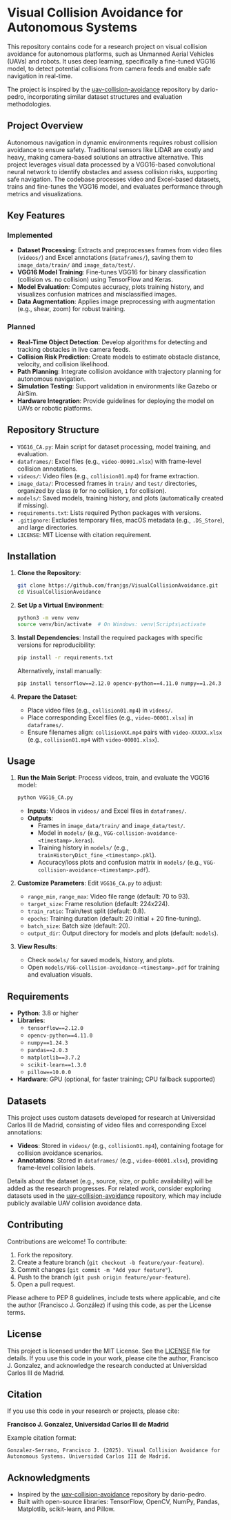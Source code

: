 # Visual Collision Avoidance for Autonomous Systems

This repository contains code for a research project on visual collision avoidance for autonomous platforms, such as Unmanned Aerial Vehicles (UAVs) and robots. It uses deep learning, specifically a fine-tuned VGG16 model, to detect potential collisions from camera feeds and enable safe navigation in real-time.

The project is inspired by the [uav-collision-avoidance](https://github.com/dario-pedro/uav-collision-avoidance) repository by dario-pedro, incorporating similar dataset structures and evaluation methodologies.

## Project Overview

Autonomous navigation in dynamic environments requires robust collision avoidance to ensure safety. Traditional sensors like LiDAR are costly and heavy, making camera-based solutions an attractive alternative. This project leverages visual data processed by a VGG16-based convolutional neural network to identify obstacles and assess collision risks, supporting safe navigation. The codebase processes video and Excel-based datasets, trains and fine-tunes the VGG16 model, and evaluates performance through metrics and visualizations.

## Key Features

### Implemented
- **Dataset Processing**: Extracts and preprocesses frames from video files (`videos/`) and Excel annotations (`dataframes/`), saving them to `image_data/train/` and `image_data/test/`.
- **VGG16 Model Training**: Fine-tunes VGG16 for binary classification (collision vs. no collision) using TensorFlow and Keras.
- **Model Evaluation**: Computes accuracy, plots training history, and visualizes confusion matrices and misclassified images.
- **Data Augmentation**: Applies image preprocessing with augmentation (e.g., shear, zoom) for robust training.

### Planned
- **Real-Time Object Detection**: Develop algorithms for detecting and tracking obstacles in live camera feeds.
- **Collision Risk Prediction**: Create models to estimate obstacle distance, velocity, and collision likelihood.
- **Path Planning**: Integrate collision avoidance with trajectory planning for autonomous navigation.
- **Simulation Testing**: Support validation in environments like Gazebo or AirSim.
- **Hardware Integration**: Provide guidelines for deploying the model on UAVs or robotic platforms.

## Repository Structure

- `VGG16_CA.py`: Main script for dataset processing, model training, and evaluation.
- `dataframes/`: Excel files (e.g., `video-00001.xlsx`) with frame-level collision annotations.
- `videos/`: Video files (e.g., `collision01.mp4`) for frame extraction.
- `image_data/`: Processed frames in `train/` and `test/` directories, organized by class (`0` for no collision, `1` for collision).
- `models/`: Saved models, training history, and plots (automatically created if missing).
- `requirements.txt`: Lists required Python packages with versions.
- `.gitignore`: Excludes temporary files, macOS metadata (e.g., `.DS_Store`), and large directories.
- `LICENSE`: MIT License with citation requirement.

## Installation

1. **Clone the Repository**:
   ```bash
   git clone https://github.com/franjgs/VisualCollisionAvoidance.git
   cd VisualCollisionAvoidance
   ```

2. **Set Up a Virtual Environment**:
   ```bash
   python3 -m venv venv
   source venv/bin/activate  # On Windows: venv\Scripts\activate
   ```

3. **Install Dependencies**:
   Install the required packages with specific versions for reproducibility:
   ```bash
   pip install -r requirements.txt
   ```
   Alternatively, install manually:
   ```bash
   pip install tensorflow==2.12.0 opencv-python==4.11.0 numpy==1.24.3 pandas==2.0.3 matplotlib==3.7.2 scikit-learn==1.3.0 pillow==10.0.0
   ```

4. **Prepare the Dataset**:
   - Place video files (e.g., `collision01.mp4`) in `videos/`.
   - Place corresponding Excel files (e.g., `video-00001.xlsx`) in `dataframes/`.
   - Ensure filenames align: `collisionXX.mp4` pairs with `video-XXXXX.xlsx` (e.g., `collision01.mp4` with `video-00001.xlsx`).

## Usage

1. **Run the Main Script**:
   Process videos, train, and evaluate the VGG16 model:
   ```bash
   python VGG16_CA.py
   ```
   - **Inputs**: Videos in `videos/` and Excel files in `dataframes/`.
   - **Outputs**:
     - Frames in `image_data/train/` and `image_data/test/`.
     - Model in `models/` (e.g., `VGG-collision-avoidance-<timestamp>.keras`).
     - Training history in `models/` (e.g., `trainHistoryDict_fine_<timestamp>.pkl`).
     - Accuracy/loss plots and confusion matrix in `models/` (e.g., `VGG-collision-avoidance-<timestamp>.pdf`).

2. **Customize Parameters**:
   Edit `VGG16_CA.py` to adjust:
   - `range_min`, `range_max`: Video file range (default: 70 to 93).
   - `target_size`: Frame resolution (default: 224x224).
   - `train_ratio`: Train/test split (default: 0.8).
   - `epochs`: Training duration (default: 20 initial + 20 fine-tuning).
   - `batch_size`: Batch size (default: 20).
   - `output_dir`: Output directory for models and plots (default: `models`).

3. **View Results**:
   - Check `models/` for saved models, history, and plots.
   - Open `models/VGG-collision-avoidance-<timestamp>.pdf` for training and evaluation visuals.

## Requirements

- **Python**: 3.8 or higher
- **Libraries**:
  - `tensorflow==2.12.0`
  - `opencv-python==4.11.0`
  - `numpy==1.24.3`
  - `pandas==2.0.3`
  - `matplotlib==3.7.2`
  - `scikit-learn==1.3.0`
  - `pillow==10.0.0`
- **Hardware**: GPU (optional, for faster training; CPU fallback supported)

## Datasets

This project uses custom datasets developed for research at Universidad Carlos III de Madrid, consisting of video files and corresponding Excel annotations:
- **Videos**: Stored in `videos/` (e.g., `collision01.mp4`), containing footage for collision avoidance scenarios.
- **Annotations**: Stored in `dataframes/` (e.g., `video-00001.xlsx`), providing frame-level collision labels.

Details about the dataset (e.g., source, size, or public availability) will be added as the research progresses. For related work, consider exploring datasets used in the [uav-collision-avoidance](https://github.com/dario-pedro/uav-collision-avoidance) repository, which may include publicly available UAV collision avoidance data.

## Contributing

Contributions are welcome! To contribute:
1. Fork the repository.
2. Create a feature branch (`git checkout -b feature/your-feature`).
3. Commit changes (`git commit -m "Add your feature"`).
4. Push to the branch (`git push origin feature/your-feature`).
5. Open a pull request.

Please adhere to PEP 8 guidelines, include tests where applicable, and cite the author (Francisco J. González) if using this code, as per the License terms.

## License

This project is licensed under the MIT License. See the [LICENSE](LICENSE) file for details. If you use this code in your work, please cite the author, Francisco J. Gonzalez, and acknowledge the research conducted at Universidad Carlos III de Madrid.

## Citation

If you use this code in your research or projects, please cite:

**Francisco J. Gonzalez, Universidad Carlos III de Madrid**

Example citation format:
```
Gonzalez-Serrano, Francisco J. (2025). Visual Collision Avoidance for Autonomous Systems. Universidad Carlos III de Madrid.
```

## Acknowledgments

- Inspired by the [uav-collision-avoidance](https://github.com/dario-pedro/uav-collision-avoidance) repository by dario-pedro.
- Built with open-source libraries: TensorFlow, OpenCV, NumPy, Pandas, Matplotlib, scikit-learn, and Pillow.
